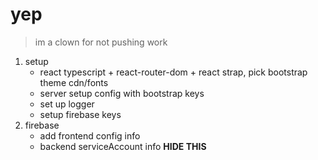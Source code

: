 # yep

> im a clown for not pushing work

1. setup
   - react typescript + react-router-dom + react strap, pick bootstrap theme cdn/fonts
   - server setup config with bootstrap keys
   - set up logger
   - setup firebase keys
2. firebase
   - add frontend config info
   - backend serviceAccount info **HIDE THIS**
